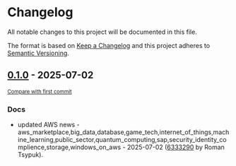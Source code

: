 # Changelog

All notable changes to this project will be documented in this file.

The format is based on [Keep a Changelog](http://keepachangelog.com/en/1.0.0/)
and this project adheres to [Semantic Versioning](http://semver.org/spec/v2.0.0.html).

<!-- insertion marker -->
## [0.1.0](https://github.com/tsypuk/aws-news/releases/tag/ver-2025-07-020.1.0) - 2025-07-02

<small>[Compare with first commit](https://github.com/tsypuk/aws-news/compare/353c712549e955cf3ab4181ce0c0759f4367f8a2...ver-2025-07-02)</small>

### Docs

- updated AWS news - aws_marketplace,big_data,database,game_tech,internet_of_things,machine_learning,public_sector,quantum_computing,sap,security_identity_complience,storage,windows_on_aws - 2025-07-02 ([6333290](https://github.com/tsypuk/aws-news/commit/6333290c4529ebbe9b369376fe2ce49469a8913d) by Roman Tsypuk).

